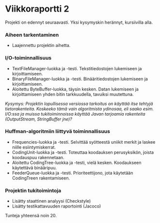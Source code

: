 # Viikkoraportti 2

Projekti on edennyt seuraavasti. Yksi kysymyskin herännyt, kursiivilla alla.

### Aiheen tarkentaminen
* Laajennettu projektin aihetta.

### I/O-toiminnallisuus
* TextFileManager-luokka ja -testi. Tekstitiedostojen lukemiseen ja kirjoittamiseen.
* BinaryFileManager-luokka ja -testi. Binääritiedostojen lukemiseen ja kirjoittamiseen.
* Aloitettu ByteBuffer-luokka, täysin kesken. Datan lukemiseen ja kirjoittamiseen yhden bitin tarkkuudella, tavuiksi muutettuna.

_Kysymys: Projektin lopullisessa versiossa tarkoitus on käyttää itse tehtyjä tietorakenteita. Koskeeko tämä vain 
algoritmista ydinosaa, eli saako esim. I/O:ssa ja muissa tukitoiminnoissa käyttää Javan tarjoamia rakenteita (OutputStream, StringBuffer jne)?_

### Huffman-algoritmiin liittyvä toiminnallisuus
* Frequencies-luokka ja -testi. Selvittää syötteestä uniikit merkit ja laskee niille esiintymiskerrat.
* CodingUnit-luokka ja -testi. Toteuttaa koodauksen perusyksikön, joista koodauspuu rakennetaan.
* Aloitettu CodingTree-luokka ja -testi, vielä kesken. Koodaukseen käytettävä binääripuu.
* FeederQueue-luokka ja -testi. Prioriteettijono, jota käytetään CodingTreen rakentamiseen.

### Projektin tukitoimintoja
* Lisätty staattinen analyysi (Checkstyle)
* Lisätty testikattavuuden raportointi (Jacoco)

Tunteja yhteensä noin 20.
